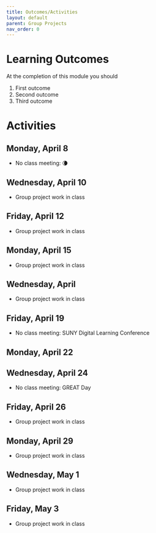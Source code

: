 ```yaml
---
title: Outcomes/Activities
layout: default
parent: Group Projects
nav_order: 0
---
```


# Learning Outcomes

At the completion of this module you should

1. First outcome
2. Second outcome
3. Third outcome

# Activities

## Monday, April 8

- No class meeting: 🌘

## Wednesday, April 10

- Group project work in class

## Friday, April 12

- Group project work in class

## Monday, April 15

- Group project work in class

## Wednesday, April 

- Group project work in class

## Friday, April 19

- No class meeting: SUNY Digital Learning Conference

## Monday, April 22

## Wednesday, April 24

- No class meeting: GREAT Day

## Friday, April 26

- Group project work in class

## Monday, April 29

- Group project work in class

## Wednesday, May 1

- Group project work in class

## Friday, May 3

- Group project work in class

